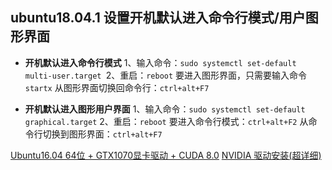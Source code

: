 ## ubuntu18.04.1 设置开机默认进入命令行模式/用户图形界面
- **开机默认进入命令行模式**
1、输入命令：`sudo systemctl set-default multi-user.target `2、重启：`reboot`
要进入图形界面，只需要输入命令`startx`
从图形界面切换回命令行：`ctrl+alt+F7`

- **开机默认进入图形用户界面**
1、输入命令：`sudo systemctl set-default graphical.target` 2、重启：`reboot`
要进入命令行模式：`ctrl+alt+F2`
从命令行切换到图形界面：`ctrl+alt+F7`

[Ubuntu16.04 64位 + GTX1070显卡驱动 + CUDA 8.0](https://blog.csdn.net/lansetiankong2104/article/details/53858868)
[NVIDIA 驱动安装(超详细) ](https://www.cnblogs.com/pprp/p/9430836.html)
